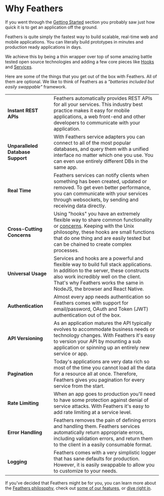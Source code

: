 # Why Feathers

If you went through the [Getting Started](../getting-started) section you probably saw just how quick it is to get an application off the ground. 

Feathers is quite simply the fastest way to build scalable, real-time web and mobile applications. You can literally build prototypes in minutes and production ready applications in days.

We achieve this by being a thin wrapper over top of some amazing battle tested open source technologies and adding a few core pieces like [Hooks](../hooks) and [Services](../services).

Here are some of the things that you get out of the box with Feathers. All of them are optional. We like to think of Feathers as a _"batteries included but easily swappable"_ framework.

<table>
  <tr>
    <td width="30%"><strong>Instant REST APIs</strong></td>
    <td width="70%">Feathers automatically provides REST APIs for all your services. This industry best practice makes it easy for mobile applications, a web front-end and other developers to communicate with your application.</td>
  </tr>
  <tr>
    <td width="30%"><strong>Unparalleled Database Support</strong></td>
    <td width="70%">With Feathers service adapters you can connect to all of the most popular databases, and query them with a unified interface no matter which one you use. You can even use entirely different DBs in the same app.</td>
  </tr>
  <tr>
    <td width="30%"><strong>Real Time</strong></td>
    <td width="70%">Feathers services can notify clients when something has been created, updated or removed. To get even better performance, you can communicate with your services through websockets, by sending and receiving data directly.</td>
  </tr>
  <tr>
    <td width="30%"><strong>Cross-Cutting Concerns</strong></td>
    <td width="70%">Using "hooks" you have an extremely flexible way to share common functionality or <a href="https://en.wikipedia.org/wiki/Cross-cutting_concern" target="_blank">concerns</a>. Keeping with the Unix philosophy, these hooks are small functions that do one thing and are easily tested but can be chained to create complex processes.</td>
  </tr>
  <tr>
    <td width="30%"><strong>Universal Usage</strong></td>
    <td width="70%">Services and hooks are a powerful and flexible way to build full stack applications. In addition to the server, these constructs also work incredibly well on the client. That's why Feathers works the same in NodeJS, the browser and React Native.</td>
  </tr>
  <tr>
    <td width="30%"><strong>Authentication</strong></td>
    <td width="70%">Almost every app needs authentication so Feathers comes with support for email/password, OAuth and Token (JWT) authentication out of the box.</td>
  </tr>
  <tr>
    <td width="30%"><strong>API Versioning</strong></td>
    <td width="70%">As an application matures the API typically evolves to accommodate business needs or technology changes. With Feathers it's easy to version your API by mounting a sub application or spinning up an entirely new service or app.</td>
  </tr>
  <tr>
    <td width="30%"><strong>Pagination</strong></td>
    <td width="70%">Today's applications are very data rich so most of the time you cannot load all the data for a resource all at once. Therefore, Feathers gives you pagination for every service from the start.</td>
  </tr>
  <tr>
    <td width="30%"><strong>Rate Limiting</strong></td>
    <td width="70%">When an app goes to production you'll need to have some protection against denial of service attacks. With Feathers it's easy to add rate limiting at a service level.</td>
  </tr>
  <tr>
    <td width="30%"><strong>Error Handling</strong></td>
    <td width="70%">Feathers removes the pain of defining errors and handling them. Feathers services automatically return appropriate errors, including validation errors, and return them to the client in a easily consumable format.</td>
  </tr>
  <tr>
    <td width="30%"><strong>Logging</strong></td>
    <td width="70%">Feathers comes with a very simplistic logger that has sane defaults for production. However, it is easily swappable to allow you to customize to your needs.</td>
  </tr>
</table>

If you've decided that Feathers might be for you, you can learn more about the [Feathers philosophy](./philosophy.md), check out [some of our features](./vs), or [dive right in](../getting-started/).
